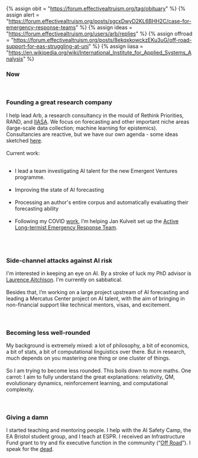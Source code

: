 {%	assign obit = "https://forum.effectivealtruism.org/tag/obituary"		%}
{%	assign alert = "https://forum.effectivealtruism.org/posts/sgcxDwyD2KL6BHH2C/case-for-emergency-response-teams"	%}
{%	assign ideas = "https://forum.effectivealtruism.org/users/arb/replies"	%}
{%	assign offroad = "https://forum.effectivealtruism.org/posts/8ekqxkowckzEKu3uG/off-road-support-for-eas-struggling-at-uni"	%}
{%	assign iiasa = "https://en.wikipedia.org/wiki/International_Institute_for_Applied_Systems_Analysis"	%}


<h3>Now</h3>
<div>	
	<br>
	<h3>Founding a great research company</h3>
	<!--  -->
	I help lead Arb, a research consultancy in the mould of Rethink Priorities, RAND, and <a href="{{iiasa}}">IIASA</a>. 	We focus on forecasting and other important niche areas (large-scale data collection; machine learning for epistemics). 	Consultancies are reactive, but we have our own agenda - some ideas sketched <a href="{{ideas}}">here</a>. 
	<br><br> 
	<!-- Even great researchers often lack communication skills, people skills, particular engineering skills, or academic shibboleths. As a result, there's a shortage of research managers and technical generalists. I’m the latter already and I'm working on the former. -->
<!--  -->
<!--  -->
	Current work:<br><br>
	<ul>
		<li>I lead a team investigating AI talent for the new Emergent Ventures programme. </li><br>
		<li>Improving the state of AI forecasting</li><br>
		<li>Processing an author's entire corpus and automatically evaluating their forecasting ability</li><br>
		<li>Following my COVID <a href="/researches">work</a>, I’m helping Jan Kulveit set up the <a href="{{alert}}">Active Long-termist Emergency Response Team</a>.</li> 
	</ul>
	<!-- <br>
	I most enjoy the start and the end of projects. -->
	<br><br> 
<!--  -->
<!--  -->
	<h3>Side-channel attacks against AI risk</h3>
	I'm interested in keeping an eye on AI. By a stroke of luck my PhD advisor is <a href="{{la}}">Laurence Aitchison</a>. I'm currently on sabbatical. <br><br>
	Besides that, I’m working on a large project upstream of AI forecasting and leading a Mercatus Center project on AI talent, with the aim of bringing in non-financial support like technical mentors, visas, and excitement. 
	<br><br><br> 
<!--  -->
<!--  -->
	<h3>Becoming less well-rounded</h3>
	My background is extremely mixed: a lot of philosophy, a bit of economics, a bit of stats, a bit of computational linguistics over there. But in research, much depends on you mastering one thing or one cluster of things.<br><br>So I am trying to become less rounded. This boils down to more maths. One carrot: I aim to fully understand the great explanations: relativity, QM, evolutionary dynamics, reinforcement learning, and computational complexity. 
	<br><br><br> 
<!--  -->
<!--  -->
	<h3>Giving a damn</h3>
	I started teaching and mentoring people. I help with the AI Safety Camp, the EA Bristol student group, and I teach at ESPR. I received an Infrastructure Fund grant to try and fix executive function in the community (“<a href="{{offroad}}">Off Road</a>”). I speak for the <a href="{{obit}}">dead</a>.
	<br><br><br>
<!--  -->
<!--  -->
	<!-- <h3>Living in the Bahamas</h3>
	I'm on sabbatical in a wonderful community on the island of Nassau. The effect of being surrounded by ambitious kind people is striking.<br>
	<a href="https://www.goodreads.com/review/list/68316850-gavin?shelf=currently-reading">Reading</a>. <i>Watching</i>: Nothing at all.
	<br><br> -->
</div>